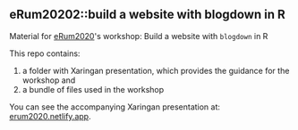 ## eRum20202::build a website with blogdown in R

Material for [eRum2020](https://2020.erum.io/)'s workshop: Build a website with `blogdown` in R

This repo contains:
1) a folder with Xaringan presentation, which provides the guidance for the workshop and
2) a bundle of files used in the workshop

You can see the accompanying Xaringan presentation at: [erum2020.netlify.app](https://erum2020.netlify.app).

